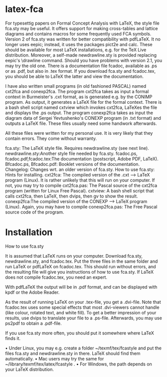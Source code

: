 latex-fca
=========



For typesettig papers on Formal Concept Analysis with LaTeX, the style file fca.sty may be useful. It offers support for making cross-tables and lattice diagrams and contains macros for some frequently used FCA symbols. Version 2 of fca.sty was written for better compatibility with pdfLaTeX. It no longer uses eepic; instead, it uses the packages pict2e and calc. These should be available for most LaTeX installations, e.g. for the TeX Live distribution. Moreover, a self-made newdrawline.sty is provided replacing eepic's \drawline command. Should you have problems with version 2.1, you may try the old one. There is a documentation file fcadoc, available as .ps or as .pdf, but also in .tex format. If you download fca.sty and fcadoc.tex, you should be able to LaTeX the latter and view the documentation.

I have also written small programs (in old fashioned PASCAL) named cxt2fca and conexp2fca. The program cxt2fca takes as input a formal context in Burmeister's .cxt format, as is generated e.g. by the CONIMP program. As output, it generates a LaTeX file for the formal context. There is a bash shell script named cxtview which invokes cxt2fca, LaTeXes the file and displays the .ps output. The program conexp2fca takes as input the diagram data of Sergei Yevtushenko's CONEXP program (in .txt format) and outputs a LaTeX file. These files usually need some handwork afterwards.

All these files were written for my personal use. It is very likely that they contain errors. They come without warranty.

fca.sty: The LaTeX style file. Requires newdrawline.sty (see next line).
newdrawline.sty:Another style file needed by fca.sty.
fcadoc.ps, fcadoc.pdf,fcadoc.tex:The documentation (postscript, Adobe PDF, LaTeX).
Bfcadoc.ps, Bfcadoc.pdf: Booklet versions of the documentation.
Changelog: Changes wrt. an older version of fca.sty.
How to use fca.sty: Hints for installing.
cxt2fca: The compiled version of the .cxt --> LaTeX program (Linux). It is rather unlikely that this will run on your computer. If not, you may try to compile
cxt2fca.pas: The Pascal source of the cxt2fca program (written for Linux Free Pascal).
cxtview: A bash shell script that calls cxt2fca, then LaTeX, then dvips, then gv to show the result.
conexp2fca:The compiled version of the CONEXP --> LaTeX program (Linux). Again, you may have to compile
conexp2fca.pas: The Free Pascal source code of the program.

Installation
============
How to use fca.sty

It is assumed that LaTeX runs on your computer. Download fca.sty,
newdrawline.sty, and fcadoc.tex. Put the three files in the same folder and run
LaTeX or pdfLaTeX on fcadoc.tex. This should run without errors, and the
resulting file will give you instructions of how to use fca.sty. If LaTeX does
not compile fcadoc.tex, you need an expert.

With pdfLaTeX the output will be in .pdf format, and can be displayed with kpdf
or the Adobe Reader.

As the result of running LaTeX on your .tex-file, you get a .dvi-file. Note
that fcadoc.tex uses some special effects that most .dvi-viewers cannot handle
(like colour, rotated text, and white fill). To get a better impression of your
results, use dvips to translate your file to a .ps-file. Afterwards, you may
use ps2pdf to obtain a .pdf-file.

If you use fca.sty more often, you should put it somewhere where LaTeX finds
it.

  • Under Linux, you may e.g. create a folder ~/texmf/tex/fcastyle and put the
    files fca.sty and newdrawline.sty in there. LaTeX should find them
    automatically.
  • Mac users may try the same for ~/library/texmf/tex/latex/fcastyle .
  • For Windows, the path depends on your LaTeX distribution.

